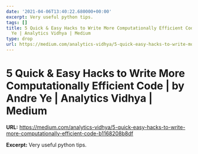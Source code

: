 ```yaml
---
date: '2021-04-06T13:40:22.680000+00:00'
excerpt: Very useful python tips.
tags: []
title: 5 Quick & Easy Hacks to Write More Computationally Efficient Code | by Andre
  Ye | Analytics Vidhya | Medium
type: drop
url: https://medium.com/analytics-vidhya/5-quick-easy-hacks-to-write-more-computationally-efficient-code-b1168208b8df
---
```


# 5 Quick & Easy Hacks to Write More Computationally Efficient Code | by Andre Ye | Analytics Vidhya | Medium

**URL:** https://medium.com/analytics-vidhya/5-quick-easy-hacks-to-write-more-computationally-efficient-code-b1168208b8df

**Excerpt:** Very useful python tips.
